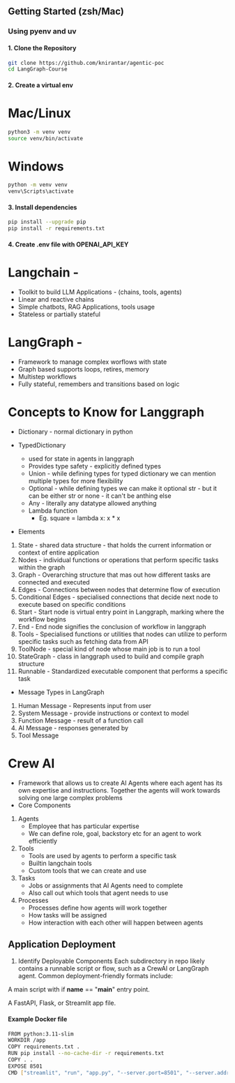 ## Getting Started (zsh/Mac)

### Using pyenv and uv

#### 1. Clone the Repository

```zsh
git clone https://github.com/knirantar/agentic-poc
cd LangGraph-Course
```

#### 2. Create a virtual env

# Mac/Linux

```zsh
python3 -m venv venv
source venv/bin/activate
```

# Windows

```zsh
python -m venv venv
venv\Scripts\activate
```

#### 3. Install dependencies

```zsh
pip install --upgrade pip
pip install -r requirements.txt
```

#### 4. Create .env file with OPENAI_API_KEY


# Langchain - 
- Toolkit to build LLM Applications - (chains, tools, agents)
- Linear and reactive chains
- Simple chatbots, RAG Applications, tools usage
- Stateless or partially stateful

# LangGraph - 
- Framework to manage complex worflows with state
- Graph based supports loops, retires, memory
- Multistep workflows
- Fully stateful, remembers and transitions based on logic

# Concepts to Know for Langgraph
- Dictionary - normal dictionary in python
- TypedDictionary
    - used for state in agents in langgraph
    - Provides type safety - explicitly defined types
    - Union - while defining types for typed dictionary we can mention multiple types for more flexibility
    - Optional - while defining types we can make it optional str - but it can be either str or none - it can't be anthing else
    - Any - literally any datatype allowed anything
    - Lambda function
        - Eg. square = lambda x: x * x

- Elements
1. State - shared data structure - that holds the current information or context of entire application
2. Nodes - individual functions or operations that perform specific tasks within the graph
3. Graph - Overarching structure that mas out how different tasks are connected and executed
4. Edges - Connections between nodes that determine flow of execution
5. Conditional Edges - specialised connections that decide next node to execute based on specific conditions
6. Start - Start node is virtual entry point in Langgraph, marking where the workflow begins
7. End - End node signifies the conclusion of workflow in langgraph
8. Tools - Specialised functions or utilities that nodes can utilize to perform specific tasks such as fetching data from API
9. ToolNode - special kind of node whose main job is to run a tool
10. StateGraph - class in langgraph used to build and compile graph structure
11. Runnable - Standardized executable component that performs a specific task

- Message Types in LangGraph
1. Human Message - Represents input from user
2. System Message - provide instructions or context to model
3. Function Message - result of a function call
4. AI Message - responses generated by
5. Tool Message



# Crew AI
- Framework that allows us to create AI Agents where each agent has its own expertise and instructions. Together the agents will work towards solving one large complex problems
- Core Components
1. Agents
    - Employee that has particular expertise 
    - We can define role, goal, backstory etc for an agent to work efficiently
2. Tools
    - Tools are used by agents to perform a specific task
    - Builtin langchain tools
    - Custom tools that we can create and use
3. Tasks
    - Jobs or assignments that AI Agents need to complete
    - Also call out which tools that agent needs to use
4. Processes
    - Processes define how agents will work together
    - How tasks will be assigned 
    - How interaction with each other will happen between agents



## Application Deployment
1. Identify Deployable Components
Each subdirectory in repo likely contains a runnable script or flow, such as a CrewAI or LangGraph agent. Common deployment-friendly formats include:

A main script with if __name__ == "__main__" entry point.

A FastAPI, Flask, or Streamlit app file.

#### Example Docker file

```zsh
FROM python:3.11-slim
WORKDIR /app
COPY requirements.txt .
RUN pip install --no-cache-dir -r requirements.txt
COPY . .
EXPOSE 8501
CMD ["streamlit", "run", "app.py", "--server.port=8501", "--server.address=0.0.0.0"]
```
